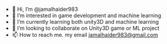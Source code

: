 - 👋 Hi, I’m @jamalhaider983
- 👀 I’m interested in game development and machine learning
- 🌱 I’m currently learning both unity3D and machine learning
- 💞️ I’m looking to collaborate on Unity3D game or ML project
- 📫 How to reach me.
my email jamalhaider983@gmail.com

<!---
jamalhaider983/jamalhaider983 is a ✨ special ✨ repository because its `README.md` (this file) appears on your GitHub profile.
You can click the Preview link to take a look at your changes.
--->
